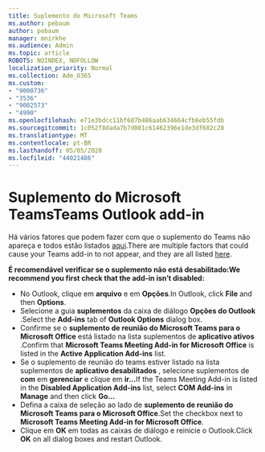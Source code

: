 ```yaml
---
title: Suplemento do Microsoft Teams
ms.author: pebaum
author: pebaum
manager: mnirkhe
ms.audience: Admin
ms.topic: article
ROBOTS: NOINDEX, NOFOLLOW
localization_priority: Normal
ms.collection: Adm_O365
ms.custom:
- "9000736"
- "3536"
- "9002573"
- "4990"
ms.openlocfilehash: e71e3bdcc11bf687b486aab634664cfb6eb55fdb
ms.sourcegitcommit: 1c052f8dada7b7d081c61462396e1de3df682c28
ms.translationtype: MT
ms.contentlocale: pt-BR
ms.lasthandoff: 05/05/2020
ms.locfileid: "44021486"
---
```

# <a name="teams-outlook-add-in"></a><span data-ttu-id="9d56d-102">Suplemento do Microsoft Teams</span><span class="sxs-lookup"><span data-stu-id="9d56d-102">Teams Outlook add-in</span></span>

<span data-ttu-id="9d56d-103">Há vários fatores que podem fazer com que o suplemento do Teams não apareça e todos estão listados [aqui](https://docs.microsoft.com/microsoftteams/teams-add-in-for-outlook#teams-meeting-add-in-in-outlook-for-windows-does-not-show).</span><span class="sxs-lookup"><span data-stu-id="9d56d-103">There are multiple factors that could cause your Teams add-in to not appear, and they are all listed [here](https://docs.microsoft.com/microsoftteams/teams-add-in-for-outlook#teams-meeting-add-in-in-outlook-for-windows-does-not-show).</span></span>

<span data-ttu-id="9d56d-104">**É recomendável verificar se o suplemento não está desabilitado:**</span><span class="sxs-lookup"><span data-stu-id="9d56d-104">**We recommend you first check that the add-in isn’t disabled:**</span></span>

- <span data-ttu-id="9d56d-105">No Outlook, clique em **arquivo** e em **Opções**.</span><span class="sxs-lookup"><span data-stu-id="9d56d-105">In Outlook, click **File** and then **Options**.</span></span>
- <span data-ttu-id="9d56d-106">Selecione a guia **suplementos** da caixa de diálogo **Opções do Outlook** .</span><span class="sxs-lookup"><span data-stu-id="9d56d-106">Select the **Add-ins** tab of **Outlook Options** dialog box.</span></span>
- <span data-ttu-id="9d56d-107">Confirme se o **suplemento de reunião do Microsoft Teams para o Microsoft Office** está listado na lista suplementos de **aplicativo ativos** .</span><span class="sxs-lookup"><span data-stu-id="9d56d-107">Confirm that **Microsoft Teams Meeting Add-in for Microsoft Office** is listed in the **Active Application Add-ins** list.</span></span>
- <span data-ttu-id="9d56d-108">Se o suplemento de reunião do teams estiver listado na lista suplementos de **aplicativo desabilitados** , selecione suplementos de **com** em **gerenciar** e clique em **ir...**</span><span class="sxs-lookup"><span data-stu-id="9d56d-108">If the Teams Meeting Add-in is listed in the **Disabled Application Add-ins** list, select **COM Add-ins** in **Manage** and then click **Go…**</span></span>
- <span data-ttu-id="9d56d-109">Defina a caixa de seleção ao lado de **suplemento de reunião do Microsoft Teams para o Microsoft Office**.</span><span class="sxs-lookup"><span data-stu-id="9d56d-109">Set the checkbox next to **Microsoft Teams Meeting Add-in for Microsoft Office**.</span></span>
- <span data-ttu-id="9d56d-110">Clique em **OK** em todas as caixas de diálogo e reinicie o Outlook.</span><span class="sxs-lookup"><span data-stu-id="9d56d-110">Click **OK** on all dialog boxes and restart Outlook.</span></span>
